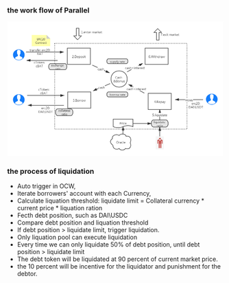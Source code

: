 
### the work flow of Parallel 
![text](../images/work_flow_of_Parallel.png)


### the process of liquidation
- Auto trigger in OCW,
- Iterate borrowers' account with each Currency,
- Calculate liquation threshold: liquidate limit =  Collateral currency * current price * liquation ration
- Fecth debt position, such as DAI\USDC
- Compare debt position and liquation threshold
- If debt position > liquidate limit, trigger liquidation.
- Only liquation pool can execute liquidation
- Every time we can only liquidate 50% of debt position, until debt position > liquidate limit 
- The debt token will be liquidated at 90 percent of current market price.
- the 10 percent will be incentive for the liquidator and punishment for the debtor. 

